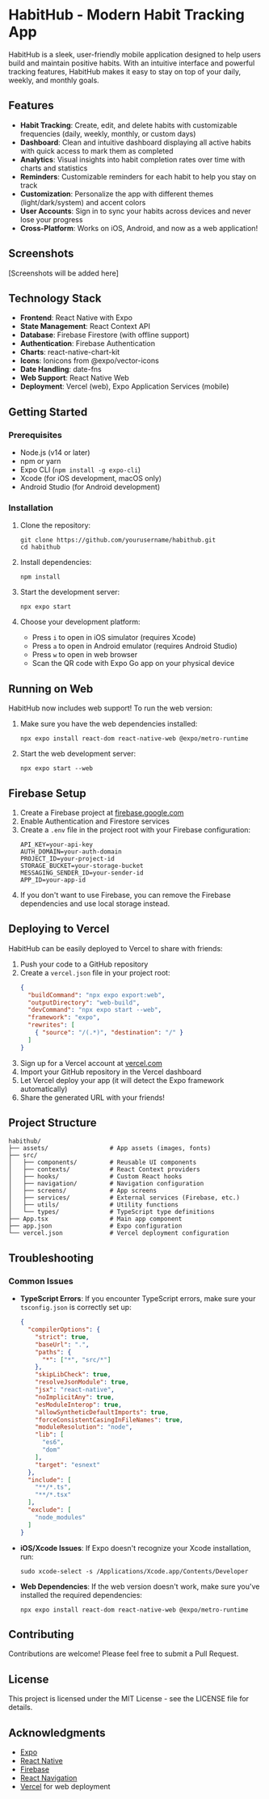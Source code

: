 # HabitHub - Modern Habit Tracking App

HabitHub is a sleek, user-friendly mobile application designed to help users build and maintain positive habits. With an intuitive interface and powerful tracking features, HabitHub makes it easy to stay on top of your daily, weekly, and monthly goals.

## Features

- **Habit Tracking**: Create, edit, and delete habits with customizable frequencies (daily, weekly, monthly, or custom days)
- **Dashboard**: Clean and intuitive dashboard displaying all active habits with quick access to mark them as completed
- **Analytics**: Visual insights into habit completion rates over time with charts and statistics
- **Reminders**: Customizable reminders for each habit to help you stay on track
- **Customization**: Personalize the app with different themes (light/dark/system) and accent colors
- **User Accounts**: Sign in to sync your habits across devices and never lose your progress
- **Cross-Platform**: Works on iOS, Android, and now as a web application!

## Screenshots

[Screenshots will be added here]

## Technology Stack

- **Frontend**: React Native with Expo
- **State Management**: React Context API
- **Database**: Firebase Firestore (with offline support)
- **Authentication**: Firebase Authentication
- **Charts**: react-native-chart-kit
- **Icons**: Ionicons from @expo/vector-icons
- **Date Handling**: date-fns
- **Web Support**: React Native Web
- **Deployment**: Vercel (web), Expo Application Services (mobile)

## Getting Started

### Prerequisites

- Node.js (v14 or later)
- npm or yarn
- Expo CLI (`npm install -g expo-cli`)
- Xcode (for iOS development, macOS only)
- Android Studio (for Android development)

### Installation

1. Clone the repository:
   ```
   git clone https://github.com/yourusername/habithub.git
   cd habithub
   ```

2. Install dependencies:
   ```
   npm install
   ```

3. Start the development server:
   ```
   npx expo start
   ```

4. Choose your development platform:
   - Press `i` to open in iOS simulator (requires Xcode)
   - Press `a` to open in Android emulator (requires Android Studio)
   - Press `w` to open in web browser
   - Scan the QR code with Expo Go app on your physical device

## Running on Web

HabitHub now includes web support! To run the web version:

1. Make sure you have the web dependencies installed:
   ```
   npx expo install react-dom react-native-web @expo/metro-runtime
   ```

2. Start the web development server:
   ```
   npx expo start --web
   ```

## Firebase Setup

1. Create a Firebase project at [firebase.google.com](https://firebase.google.com)
2. Enable Authentication and Firestore services
3. Create a `.env` file in the project root with your Firebase configuration:
   ```
   API_KEY=your-api-key
   AUTH_DOMAIN=your-auth-domain
   PROJECT_ID=your-project-id
   STORAGE_BUCKET=your-storage-bucket
   MESSAGING_SENDER_ID=your-sender-id
   APP_ID=your-app-id
   ```
4. If you don't want to use Firebase, you can remove the Firebase dependencies and use local storage instead.

## Deploying to Vercel

HabitHub can be easily deployed to Vercel to share with friends:

1. Push your code to a GitHub repository
2. Create a `vercel.json` file in your project root:
   ```json
   {
     "buildCommand": "npx expo export:web",
     "outputDirectory": "web-build",
     "devCommand": "npx expo start --web",
     "framework": "expo",
     "rewrites": [
       { "source": "/(.*)", "destination": "/" }
     ]
   }
   ```
3. Sign up for a Vercel account at [vercel.com](https://vercel.com)
4. Import your GitHub repository in the Vercel dashboard
5. Let Vercel deploy your app (it will detect the Expo framework automatically)
6. Share the generated URL with your friends!

## Project Structure

```
habithub/
├── assets/                 # App assets (images, fonts)
├── src/
│   ├── components/         # Reusable UI components
│   ├── contexts/           # React Context providers
│   ├── hooks/              # Custom React hooks
│   ├── navigation/         # Navigation configuration
│   ├── screens/            # App screens
│   ├── services/           # External services (Firebase, etc.)
│   ├── utils/              # Utility functions
│   └── types/              # TypeScript type definitions
├── App.tsx                 # Main app component
├── app.json                # Expo configuration
└── vercel.json             # Vercel deployment configuration
```

## Troubleshooting

### Common Issues

- **TypeScript Errors**: If you encounter TypeScript errors, make sure your `tsconfig.json` is correctly set up:
  ```json
  {
    "compilerOptions": {
      "strict": true,
      "baseUrl": ".",
      "paths": {
        "*": ["*", "src/*"]
      },
      "skipLibCheck": true,
      "resolveJsonModule": true,
      "jsx": "react-native",
      "noImplicitAny": true,
      "esModuleInterop": true,
      "allowSyntheticDefaultImports": true,
      "forceConsistentCasingInFileNames": true,
      "moduleResolution": "node",
      "lib": [
        "es6",
        "dom"
      ],
      "target": "esnext"
    },
    "include": [
      "**/*.ts",
      "**/*.tsx"
    ],
    "exclude": [
      "node_modules"
    ]
  }
  ```

- **iOS/Xcode Issues**: If Expo doesn't recognize your Xcode installation, run:
  ```
  sudo xcode-select -s /Applications/Xcode.app/Contents/Developer
  ```

- **Web Dependencies**: If the web version doesn't work, make sure you've installed the required dependencies:
  ```
  npx expo install react-dom react-native-web @expo/metro-runtime
  ```

## Contributing

Contributions are welcome! Please feel free to submit a Pull Request.

## License

This project is licensed under the MIT License - see the LICENSE file for details.

## Acknowledgments

- [Expo](https://expo.dev/)
- [React Native](https://reactnative.dev/)
- [Firebase](https://firebase.google.com/)
- [React Navigation](https://reactnavigation.org/)
- [Vercel](https://vercel.com/) for web deployment
